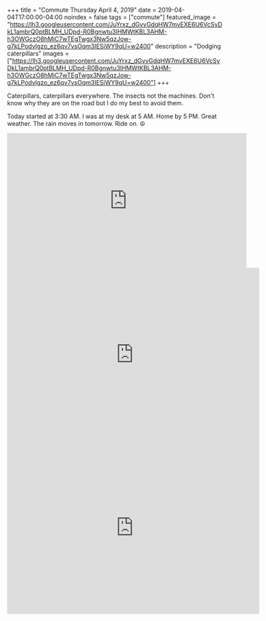 +++
title =  "Commute Thursday April 4, 2019"
date = 2019-04-04T17:00:00-04:00
noindex = false
tags = ["commute"]
featured_image = "https://lh3.googleusercontent.com/JuYrxz_dGvvGdqHW7mvEXE6U6VcSyDkL1ambrQ0ptBLMH_UDpd-R0Bgnwtu3IHMWtKBL3AHM-h3OWGczO8hMiC7wTEgTwgx3Nw5qzJow-g7kLPodvlgzo_ez6qv7vsOqm3IESiWY9qU=w2400"
description = "Dodging caterpillars"
images = ["https://lh3.googleusercontent.com/JuYrxz_dGvvGdqHW7mvEXE6U6VcSyDkL1ambrQ0ptBLMH_UDpd-R0Bgnwtu3IHMWtKBL3AHM-h3OWGczO8hMiC7wTEgTwgx3Nw5qzJow-g7kLPodvlgzo_ez6qv7vsOqm3IESiWY9qU=w2400"]
+++

Caterpillars, caterpillars everywhere. The insects not the machines. Don't know why they are on the road but I do my best to avoid them.

Today started at 3:30 AM. I was at my desk at 5 AM. Home by 5 PM. Great weather. The rain moves in tomorrow. Ride on. ☮

<iframe width="560" height="315" src="https://www.youtube.com/embed/do9wgSvqvis" frameborder="0" allow="accelerometer; autoplay; encrypted-media; gyroscope; picture-in-picture" allowfullscreen></iframe>

<iframe height='405' width='590' frameborder='0' allowtransparency='true' scrolling='no' src='https://www.strava.com/activities/2263955715/embed/0588890fe74af289750083327fe6c1b80d2be47b'></iframe>

<iframe height='405' width='590' frameborder='0' allowtransparency='true' scrolling='no' src='https://www.strava.com/activities/2265409218/embed/8a0d7ceb12adb1c558cf8811d800b97000cf8a39'></iframe>
